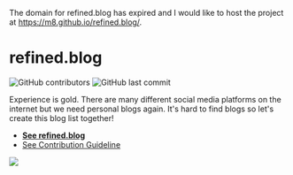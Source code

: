 The domain for refined.blog has expired and I would like to host the project at https://m8.github.io/refined.blog/.


# refined.blog

![GitHub contributors](https://img.shields.io/github/contributors/m8/refined.blog) ![GitHub last commit](https://img.shields.io/github/last-commit/m8/refined.blog)


Experience is gold. There are many different social media platforms on the internet but we need personal blogs again. It's hard to find blogs so let's create this blog list together! 

* **[See refined.blog](https://m8.github.io/refined.blog/)**
* [See Contribution Guideline](contributing.md)

<a href="https://refined.blog"><img src="img/refinedblog.png"></a>
